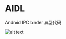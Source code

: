 # AIDL
Android IPC binder 典型代码


![alt text](https://github.com/zhaotong/Subscribe/blob/master/image/device-2016-05-26-144900.png "截图")

